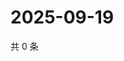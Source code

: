# 2025-09-19

共 0 条

<!-- BEGIN ZHIHUVIDEO -->
<!-- 最后更新时间 Fri Sep 19 2025 17:13:26 GMT+0800 (China Standard Time) -->

<!-- END ZHIHUVIDEO -->
